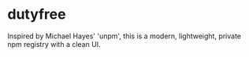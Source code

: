 # dutyfree
Inspired by Michael Hayes' 'unpm', this is a modern, lightweight, private npm registry with a clean UI.
